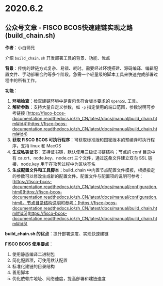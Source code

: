 # 2020.6.2

## 公众号文章 - FISCO BCOS快速建链实现之路(build_chain.sh)

**作者**：小白师兄

介绍 `build_chain.sh` 开发部署工具的背景、功能、优点

**背景**：传统的建链方式复杂、易错、耗时。需要经过环境搭建、源码编译、编辑配置文件、手动部署合约等多个阶段。急需一个轻量级的脚本工具来快速完成部署过程中的所有工作。

**功能**：

1. **环境检查**：检查建链环境中是否包含符合版本要求的 `OpenSSL` 工具。
2. **解析参数**：支持大量自定义参数，如 `-p` 指定使用的端口范围，参数说明可参考链接 [https://fisco-bcos-documentation.readthedocs.io/zh_CN/latest/docs/manual/build_chain.html#id4](https://fisco-bcos-documentation.readthedocs.io/zh_CN/latest/docs/manual/build_chain.html#id4)
3. **获取 FISCO BCOS 可执行程序**：可获取标准版和国密版本的预编译可执行程序，支持 linux 和 MacOS 
4. **生成私钥证书**：支持证书链，默认使用三级证书链结构；节点的 conf 目录中有 ca.crt、node.key、node.crt 三个文件，通过这桑文件建立双向 SSL 链接，node.key 用于在攻势过程中为区块签名
5. **生成配置文件和工具脚本**：build_chain 中内置节点配置文件模板，根据指定的参数可以修改生成新的配置文件。配置文件与配置项的说明可参考：[https://fisco-bcos-documentation.readthedocs.io/zh_CN/latest/docs/manual/configuration.html](https://fisco-bcos-documentation.readthedocs.io/zh_CN/latest/docs/manual/configuration.html)。节点目录结构说明可参考：[https://fisco-bcos-documentation.readthedocs.io/zh_CN/latest/docs/manual/build_chain.html#id5](https://fisco-bcos-documentation.readthedocs.io/zh_CN/latest/docs/manual/build_chain.html#id5)

**build_chain.sh 的优点**：提升部署速度、实现快速建链

**FISCO BCOS 使用要点**：

1. 使用静态编译二进制包
2. 简化配置项，可使用默认配置
3. 标准化建链的目录结构
4. 善用脚本
5. 优化依赖库地址、网络速度，提高部署和建链速度

